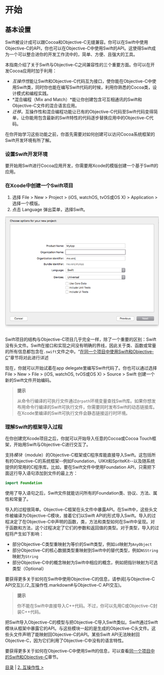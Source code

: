 # 开始

## 基本设置

Swift被设计成可以跟Cocoa和Objective-C无缝兼容。你可以在Swift中使用Objective-C的API，你也可以在Objective-C中使用Swift的API。这使得Swift成为一个可以整合进你的开发工作流中的，简单、方便、且强大的工具。

本指南介绍了关于Swift与Objective-C之间兼容性的三个重要方面。你可以在开发Cocoa应用时加于利用：

- *互操作性*能让Swift和Objective-C代码互为接口，使你能在Objective-C中使用Swift类，同时你也能在编写Swift代码的时候，利用你熟悉的Cocoa类，设计模式和编程实践。
- *混合编程（Mix and Match）*能让你创建包含可互相通讯的Swift和Objective-C文件的混合语言应用。
- *迁移*，互操作性和混合编程功能让已有的Objective-C代码至Swift代码变得简单，让你能用包含最新的Swift特性的代码逐步替换应用中的Objective-C代码。

在你开始学习这些功能之前，你首先需要对如何创建可以访问Cocoa系统框架的Swift开发环境有所了解。

### 设置Swift开发环境

要开始用Swift进行Cocoa应用开发，你需要用Xcode的模版创建一个基于Swift的应用。

### 在Xcode中创建一个Swift项目

1. 选择 File > New > Project > (iOS, watchOS, tvOS或OS X) > Application > 选择一个模版。
2. 点击 Language 弹出菜单，选择Swift。

![图1.1 项目模版](./pics/pic_1.1.png)

Swift项目的结构与Objective-C项目几乎完全一样，除了一个重要的区别：Swift没有头文件。Swift在接口和实现之间没有明确的界线，因此关于类、函数或常量的所有信息都包含在`.swift`文件之中。“[在同一个项目中使用Swift和Objective-C](./3_混合编程.markdown#在同一个项目中使用Swift和Objective-C)”章节将对此进行详述

现在，你就可以开始试着在app delegate里编写Swift代码了。你也可以通过选择 File > New > File > (iOS, watchOS, tvOS或OS X) > Source > Swift 创建一个新的Swift文件开始编码。

> **提示**
>
> 从命令行编译的可执行文件通过`@rpath`环境变量查找Swift库。如果你想发布用命令行编译的Swift可执行文件，你需要同时发布Swift的动态链接库。在Xcode里编译的Swift可执行文件会静态链接运行时环境。

### 理解Swift的框架导入过程

在你创建完Xcode项目之后，你就可以开始导入任意的Cocoa或Cocoa Touch框架，开始用Swift与Objective-C进行交互了。

支持*模块*（module）的Objective-C框架或C程序库能直接导入Swift。这包括所有的Objective-C的系统框架--例如Foundation，UIKit和SpriteKit--以及随系统提供的常用的C程序库。比如，要在Swift文件中使用Foundation API，只需把下面这行导入语句添加到文件的最上方：

``` swift
import Foundation
```

使用了导入语句之后，Swift文件就能访问所有的Foundation类、协议、方法、属性和常量了。

导入的过程很简单。Objective-C框架在头文件中暴露API。在Swift中，这些头文件被编译为Objective-C模块，接着它们以Swift API的形式导入Swift。导入的过程决定了在Objective-C中声明的函数，类，方法和类型如何在Swift中呈现。对于函数和方法，这个过程决定了它们的参数和返回值的类型。对于类型，导入的过程将产生如下影响：

- 部分Objective-C类型重映射为等价的Swift类型，例如`id`映射为`AnyObject`
- 部分Objective-C的核心数据类型重映射到Swift中的替代类型，例如`NSString`映射为`String`
- 部分Objective-C中的概念映射为Swift中相应的概念，例如把指针映射为可选类型（Optional）

要获得更多关于如何在Swift中使用Objective-C的信息，请参阅[与Objective-C API交互](./2_互操作性.markdown#与Objective-C API交互)。

> **提示**
>
> 你不能在Swift中直接导入C++代码。不过，你可以先用C或Objective-C封装C++代码。

把Swift导入Objective-C的模型与把Objective-C导入Swift类似。Swift通过Swift模块从框架中暴露它的API。与这些模块一起的是生成的Objective-C头文件。这些头文件声明了能映射回Objective-C的API。某些Swift API无法映射回Objective-C，因为它们利用了Objective-C中没有的语言特性。

要获得更多关于如何在Objective-C中使用Swift的信息，可以查看[同一个项目中的Swift和Objective-C](./3_混合编程.markdown#同一个项目中的Swift和Objective-C)章节。

[目录](./0_目录.markdown) | [2. 互操作性 >](./2_互操作性.markdown)